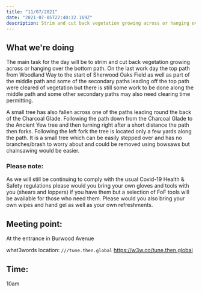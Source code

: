 ```yaml
---
title: "11/07/2021"
date: "2021-07-05T22:40:32.169Z"
description: Strim and cut back vegetation growing across or hanging over the bottom path
---
```


## What we're doing

The main task for the day will be to strim and cut back vegetation growing across or hanging over the bottom path. On the last work day the top path from Woodland Way to the start of Sherwood Oaks Field as well as part of the middle path and some of the secondary paths leading off the top path were cleared of vegetation but there is still some work to be done along the middle path and some other secondary paths may also need clearing time permitting.

A small tree has also fallen across one of the paths leading round the back of the Charcoal Glade. Following the path down from the Charcoal Glade to the Ancient Yew tree and then turning right after a short distance the path then forks. Following the left fork the tree is located only a few yards along the path. It is a small tree which can be easily stepped over and has no branches/brash to worry about and could be removed using bowsaws but chainsawing would be easier.

### Please note:
As we will still be continuing to comply with the usual Covid-19 Health & Safety regulations please would you bring your own gloves and tools with you (shears and loppers) if you have them but a selection of FoF tools will be available for those who need them. Please would you also bring your own wipes and hand gel as well as your own refreshments.

## Meeting point:
At the entrance in Burwood Avenue

what3words location: `///tune.then.global`   https://w3w.co/tune.then.global
<what3words-address words="tune.then.global" icon-color="#3CABAA" tooltip-location="entrance at Burwood Avenue"/>

## Time:
10am